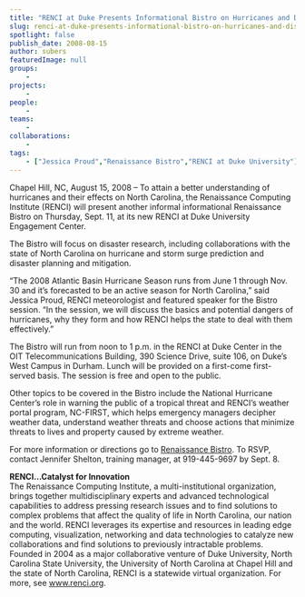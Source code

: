 ```yaml
---
title: "RENCI at Duke Presents Informational Bistro on Hurricanes and Disaster Planning"
slug: renci-at-duke-presents-informational-bistro-on-hurricanes-and-disaster-planning
spotlight: false
publish_date: 2008-08-15
author: subers
featuredImage: null
groups:
    - 
projects:
    - 
people:
    - 
teams: 
    - 
collaborations:
    - 
tags:
    - ["Jessica Proud","Renaissance Bistro","RENCI at Duke University"]
---
```

<p>Chapel Hill, NC, August 15, 2008 – To attain a better understanding of hurricanes and their effects on North Carolina, the Renaissance Computing Institute (RENCI) will present another informal informational Renaissance Bistro on Thursday, Sept. 11, at its new RENCI at Duke University Engagement Center.<!--more--></p>
<p>The Bistro will focus on disaster research, including collaborations with the state of North Carolina on hurricane and storm surge prediction and disaster planning and mitigation.</p>
<p>“The 2008 Atlantic Basin Hurricane Season runs from June 1 through Nov. 30 and it’s forecasted to be an active season for North Carolina,” said Jessica Proud, RENCI meteorologist and featured speaker for the Bistro session. “In the session, we will discuss the basics and potential dangers of hurricanes, why they form and how RENCI helps the state to deal with them effectively.”</p>
<p>The Bistro will run from noon to 1 p.m. in the RENCI at Duke Center in the OIT Telecommunications Building, 390 Science Drive, suite 106, on Duke’s West Campus in Durham. Lunch will be provided on a first-come first-served basis. The session is free and open to the public.</p>
<p>Other topics to be covered in the Bistro include the National Hurricane Center’s role in warning the public of a tropical threat and RENCI’s weather portal program, NC-FIRST, which helps emergency managers decipher weather data, understand weather threats and choose actions that minimize threats to lives and property caused by extreme weather.</p>
<p>For more information or directions go to <a href="http://www.renci.org/focus-areas/education-and-outreach/renaissance-bistro">Renaissance Bistro</a>.  To RSVP, contact Jennifer Shelton, training manager, at 919-445-9697 by Sept.  8.</p>
<p><strong>RENCI…Catalyst for  Innovation</strong><br />
The Renaissance Computing Institute, a multi-institutional organization, brings together multidisciplinary experts and advanced technological capabilities to address pressing research issues and to find solutions to complex problems that affect the quality of life in North Carolina, our nation and the world. RENCI leverages its expertise and resources in leading edge computing, visualization, networking and data technologies to catalyze new collaborations and find solutions to previously intractable problems. Founded in 2004 as a major collaborative venture of Duke University, North Carolina State University, the University of North Carolina at Chapel Hill and the state of North Carolina, RENCI is a statewide virtual organization. For more, see <a href="http://www.renci.org/">www.renci.org</a>.</p>

